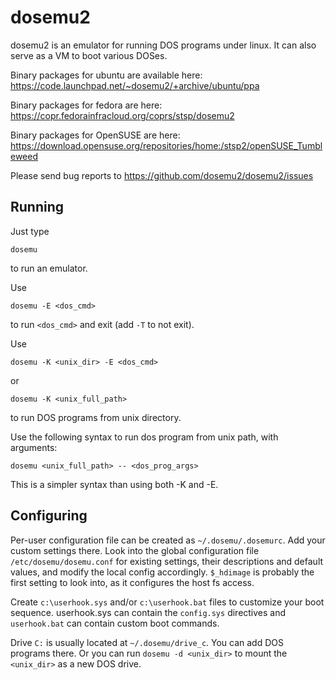 # dosemu2

dosemu2 is an emulator for running DOS programs under linux.
It can also serve as a VM to boot various DOSes.

Binary packages for ubuntu are available here:
https://code.launchpad.net/~dosemu2/+archive/ubuntu/ppa

Binary packages for fedora are here:
https://copr.fedorainfracloud.org/coprs/stsp/dosemu2

Binary packages for OpenSUSE are here:
https://download.opensuse.org/repositories/home:/stsp2/openSUSE_Tumbleweed

Please send bug reports to
https://github.com/dosemu2/dosemu2/issues

## Running

Just type
```
dosemu
```
to run an emulator.

Use
```
dosemu -E <dos_cmd>
```
to run `<dos_cmd>` and exit (add `-T` to not exit).

Use
```
dosemu -K <unix_dir> -E <dos_cmd>
```
or
```
dosemu -K <unix_full_path>
```
to run DOS programs from unix directory.

Use the following syntax to run dos program from unix path, with arguments:
```
dosemu <unix_full_path> -- <dos_prog_args>
```
This is a simpler syntax than using both -K and -E.

## Configuring

Per-user configuration file can be created as `~/.dosemu/.dosemurc`.
Add your custom settings there.
Look into the global configuration file `/etc/dosemu/dosemu.conf` for
existing settings, their descriptions and default values, and modify
the local config accordingly. `$_hdimage` is probably the first setting
to look into, as it configures the host fs access.

Create `c:\userhook.sys` and/or `c:\userhook.bat` files to customize your
boot sequence. userhook.sys can contain the `config.sys` directives and
`userhook.bat` can contain custom boot commands.

Drive `C:` is usually located at `~/.dosemu/drive_c`. You can add DOS
programs there. Or you can run `dosemu -d <unix_dir>` to mount the
`<unix_dir>` as a new DOS drive.
